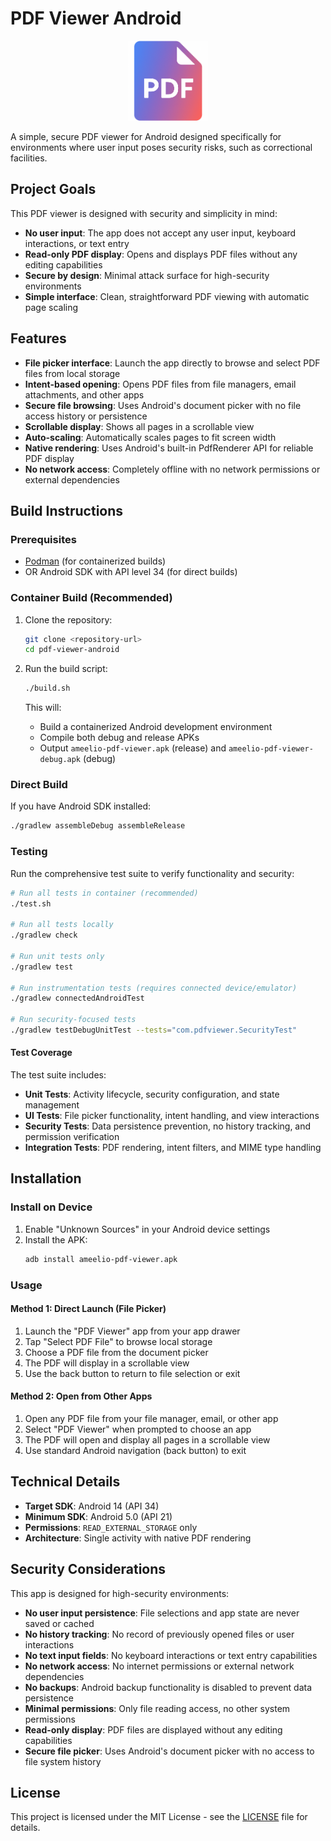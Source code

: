# PDF Viewer Android

<p align="center">
  <img src="app/src/main/res/mipmap-hdpi/ic_launcher.png" alt="PDF Viewer Logo" width="128" height="128">
</p>

A simple, secure PDF viewer for Android designed specifically for environments where user input poses security risks, such as correctional facilities.

## Project Goals

This PDF viewer is designed with security and simplicity in mind:

- **No user input**: The app does not accept any user input, keyboard interactions, or text entry
- **Read-only PDF display**: Opens and displays PDF files without any editing capabilities
- **Secure by design**: Minimal attack surface for high-security environments
- **Simple interface**: Clean, straightforward PDF viewing with automatic page scaling

## Features

- **File picker interface**: Launch the app directly to browse and select PDF files from local storage
- **Intent-based opening**: Opens PDF files from file managers, email attachments, and other apps
- **Secure file browsing**: Uses Android's document picker with no file access history or persistence
- **Scrollable display**: Shows all pages in a scrollable view
- **Auto-scaling**: Automatically scales pages to fit screen width
- **Native rendering**: Uses Android's built-in PdfRenderer API for reliable PDF display
- **No network access**: Completely offline with no network permissions or external dependencies

## Build Instructions

### Prerequisites

- [Podman](https://podman.io/) (for containerized builds)
- OR Android SDK with API level 34 (for direct builds)

### Container Build (Recommended)

1. Clone the repository:
   ```bash
   git clone <repository-url>
   cd pdf-viewer-android
   ```

2. Run the build script:
   ```bash
   ./build.sh
   ```

   This will:
   - Build a containerized Android development environment
   - Compile both debug and release APKs
   - Output `ameelio-pdf-viewer.apk` (release) and `ameelio-pdf-viewer-debug.apk` (debug)

### Direct Build

If you have Android SDK installed:

```bash
./gradlew assembleDebug assembleRelease
```

### Testing

Run the comprehensive test suite to verify functionality and security:

```bash
# Run all tests in container (recommended)
./test.sh

# Run all tests locally
./gradlew check

# Run unit tests only
./gradlew test

# Run instrumentation tests (requires connected device/emulator)
./gradlew connectedAndroidTest

# Run security-focused tests
./gradlew testDebugUnitTest --tests="com.pdfviewer.SecurityTest"
```

#### Test Coverage

The test suite includes:

- **Unit Tests**: Activity lifecycle, security configuration, and state management
- **UI Tests**: File picker functionality, intent handling, and view interactions
- **Security Tests**: Data persistence prevention, no history tracking, and permission verification
- **Integration Tests**: PDF rendering, intent filters, and MIME type handling

## Installation

### Install on Device

1. Enable "Unknown Sources" in your Android device settings
2. Install the APK:
   ```bash
   adb install ameelio-pdf-viewer.apk
   ```

### Usage

#### Method 1: Direct Launch (File Picker)
1. Launch the "PDF Viewer" app from your app drawer
2. Tap "Select PDF File" to browse local storage
3. Choose a PDF file from the document picker
4. The PDF will display in a scrollable view
5. Use the back button to return to file selection or exit

#### Method 2: Open from Other Apps
1. Open any PDF file from your file manager, email, or other app
2. Select "PDF Viewer" when prompted to choose an app
3. The PDF will open and display all pages in a scrollable view
4. Use standard Android navigation (back button) to exit

## Technical Details

- **Target SDK**: Android 14 (API 34)
- **Minimum SDK**: Android 5.0 (API 21)
- **Permissions**: `READ_EXTERNAL_STORAGE` only
- **Architecture**: Single activity with native PDF rendering

## Security Considerations

This app is designed for high-security environments:

- **No user input persistence**: File selections and app state are never saved or cached
- **No history tracking**: No record of previously opened files or user interactions
- **No text input fields**: No keyboard interactions or text entry capabilities
- **No network access**: No internet permissions or external network dependencies
- **No backups**: Android backup functionality is disabled to prevent data persistence
- **Minimal permissions**: Only file reading access, no other system permissions
- **Read-only display**: PDF files are displayed without any editing capabilities
- **Secure file picker**: Uses Android's document picker with no access to file system history

## License

This project is licensed under the MIT License - see the [LICENSE](LICENSE) file for details.